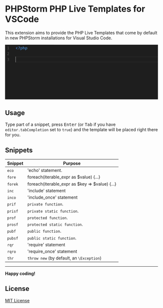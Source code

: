 # PHPStorm PHP Live Templates for VSCode

This extension aims to provide the PHP Live Templates that come by default in new PHPStorm installations for Visual Studio Code.

![](images/demo.gif)

## Usage

Type part of a snippet, press <kbd>Enter</kbd> (or <kbd>Tab</kbd> if you have `editor.tabCompletion` set to `true`) and the template will be placed right there for you.

## Snippets

| Snippet | Purpose                                              |
|---------|------------------------------------------------------|
| `eco`   | 'echo' statement.                                    |
| `fore`  | foreach(iterable_expr as $value) {...}               |
| `forek` | foreach(iterable_expr as $key => $value) {...}       |
| `inc`   | 'include' statement                                  |
| `inco`  | 'include_once' statement                             |
| `prif`  | `private function`.                                  |
| `prisf` | `private static function`.                           |
| `prof`  | `protected function`.                                |
| `prosf` | `protected static function`.                         |
| `pubf`  | `public function`.                                   |
| `pubsf` | `public static function`.                            |
| `rqr`   | 'require' statement                                  |
| `rqro`  | 'require_once' statement                             |
| `thr`   | `throw new` (by default, an `\Exception`)            |

---

**Happy coding!**

## License

[MIT License](./LICENSE.md)
